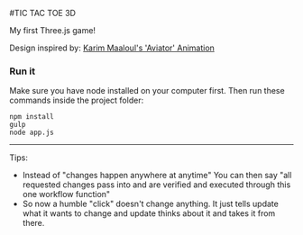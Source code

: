 #TIC TAC TOE 3D

My first Three.js game!

Design inspired by: [Karim Maaloul's 'Aviator' Animation](http://tympanus.net/codrops/2016/04/26/the-aviator-animating-basic-3d-scene-threejs/)


### Run it

Make sure you have node installed on your computer first. Then run these commands inside the project folder:

```
npm install
gulp
node app.js
```


---

Tips:

- Instead of "changes happen anywhere at anytime" You can then say "all requested changes pass into and are verified and executed through this one workflow function"
- So now a humble "click" doesn't change anything. It just tells update what it wants to change and update thinks about it and takes it from there.
